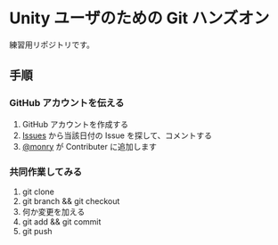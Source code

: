 # Unity ユーザのための Git ハンズオン

練習用リポジトリです。

## 手順

### GitHub アカウントを伝える

1. GitHub アカウントを作成する
1. [Issues](https://github.com/monry/Unity_Git_HandsOn/issues) から当該日付の Issue を探して、コメントする
1. [@monry](https://github.com/monry) が Contributer に追加します

### 共同作業してみる

1. git clone
1. git branch && git checkout
1. 何か変更を加える
1. git add && git commit
1. git push
